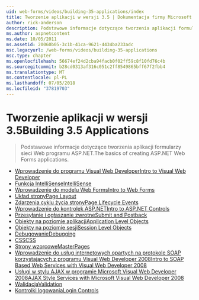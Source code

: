 ```yaml
---
uid: web-forms/videos/building-35-applications/index
title: Tworzenie aplikacji w wersji 3.5 | Dokumentacja firmy Microsoft
author: rick-anderson
description: Podstawowe informacje dotyczące tworzenia aplikacji formularzy sieci Web programu ASP.NET.
ms.author: aspnetcontent
ms.date: 10/05/2011
ms.assetid: 20060b05-3c1b-41ca-9621-4434ba233adc
msc.legacyurl: /web-forms/videos/building-35-applications
msc.type: chapter
ms.openlocfilehash: 56674ef24d2cba94facb0f02ff59c8f10fd76c4b
ms.sourcegitcommit: b28cd0313af316c051c2ff8549865bff67f2fbb4
ms.translationtype: MT
ms.contentlocale: pl-PL
ms.lasthandoff: 07/05/2018
ms.locfileid: "37819703"
---
```

<a name="building-35-applications"></a><span data-ttu-id="888c4-103">Tworzenie aplikacji w wersji 3.5</span><span class="sxs-lookup"><span data-stu-id="888c4-103">Building 3.5 Applications</span></span>
====================
> <span data-ttu-id="888c4-104">Podstawowe informacje dotyczące tworzenia aplikacji formularzy sieci Web programu ASP.NET.</span><span class="sxs-lookup"><span data-stu-id="888c4-104">The basics of creating ASP.NET Web Forms applications.</span></span>


- [<span data-ttu-id="888c4-105">Wprowadzenie do programu Visual Web Developer</span><span class="sxs-lookup"><span data-stu-id="888c4-105">Intro to Visual Web Developer</span></span>](intro-to-visual-web-developer.md)
- [<span data-ttu-id="888c4-106">Funkcja IntelliSense</span><span class="sxs-lookup"><span data-stu-id="888c4-106">IntelliSense</span></span>](intellisense.md)
- [<span data-ttu-id="888c4-107">Wprowadzenie do modelu Web Forms</span><span class="sxs-lookup"><span data-stu-id="888c4-107">Intro to Web Forms</span></span>](intro-to-web-forms.md)
- [<span data-ttu-id="888c4-108">Układ strony</span><span class="sxs-lookup"><span data-stu-id="888c4-108">Page Layout</span></span>](page-layout.md)
- [<span data-ttu-id="888c4-109">Zdarzenia cyklu życia strony</span><span class="sxs-lookup"><span data-stu-id="888c4-109">Page Lifecycle Events</span></span>](page-lifecycle-events.md)
- [<span data-ttu-id="888c4-110">Wprowadzenie do kontrolek ASP.NET</span><span class="sxs-lookup"><span data-stu-id="888c4-110">Intro to ASP.NET Controls</span></span>](intro-to-aspnet-controls.md)
- [<span data-ttu-id="888c4-111">Przesyłanie i ogłaszanie zwrotne</span><span class="sxs-lookup"><span data-stu-id="888c4-111">Submit and Postback</span></span>](submit-and-postback.md)
- [<span data-ttu-id="888c4-112">Obiekty na poziomie aplikacji</span><span class="sxs-lookup"><span data-stu-id="888c4-112">Application Level Objects</span></span>](application-level-objects.md)
- [<span data-ttu-id="888c4-113">Obiekty na poziomie sesji</span><span class="sxs-lookup"><span data-stu-id="888c4-113">Session Level Objects</span></span>](session-level-objects.md)
- [<span data-ttu-id="888c4-114">Debugowanie</span><span class="sxs-lookup"><span data-stu-id="888c4-114">Debugging</span></span>](debugging.md)
- [<span data-ttu-id="888c4-115">CSS</span><span class="sxs-lookup"><span data-stu-id="888c4-115">CSS</span></span>](css.md)
- [<span data-ttu-id="888c4-116">Strony wzorcowe</span><span class="sxs-lookup"><span data-stu-id="888c4-116">MasterPages</span></span>](masterpages.md)
- [<span data-ttu-id="888c4-117">Wprowadzenie do usług internetowych opartych na protokole SOAP korzystających z programu Visual Web Developer 2008</span><span class="sxs-lookup"><span data-stu-id="888c4-117">Intro to SOAP Based Web Services with Visual Web Developer 2008</span></span>](an-introduction-to-soap-based-web-services-with-visual-web-developer-2008.md)
- [<span data-ttu-id="888c4-118">Usługi w stylu AJAX w programie Microsoft Visual Web Developer 2008</span><span class="sxs-lookup"><span data-stu-id="888c4-118">AJAX Style Services with Microsoft Visual Web Developer 2008</span></span>](ajax-style-services-with-microsoft-visual-web-developer-2008.md)
- [<span data-ttu-id="888c4-119">Walidacja</span><span class="sxs-lookup"><span data-stu-id="888c4-119">Validation</span></span>](validation.md)
- [<span data-ttu-id="888c4-120">Kontrolki logowania</span><span class="sxs-lookup"><span data-stu-id="888c4-120">Login Controls</span></span>](login-controls.md)
